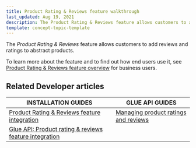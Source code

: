 ```yaml
---
title: Product Rating & Reviews feature walkthrough
last_updated: Aug 19, 2021
description: The Product Rating & Reviews feature allows customers to add reviews and ratings to abstract products.
template: concept-topic-template
---
```


The _Product Rating & Reviews_ feature allows customers to add reviews and ratings to abstract products.


To learn more about the feature and to find out how end users use it, see [Product Rating & Reviews feature overview](/docs/scos/user/features/{{page.version}}/product-rating-and-reviews-feature-overview.html) for business users.


## Related Developer articles

|INSTALLATION GUIDES | GLUE API GUIDES  |
|---------|---------|
| [Product Rating & Reviews feature integration](/docs/scos/dev/feature-integration-guides/{{page.version}}/product-rating-and-reviews-feature-integration.html) | [Managing product ratings and reviews](/docs/scos/dev/glue-api-guides/{{page.version}}/managing-products/managing-product-ratings-and-reviews.html)  |
|[Glue API: Product rating & reviews feature integration](/docs/scos/dev/feature-integration-guides/{{page.version}}/glue-api/glue-api-product-rating-and-reviews-feature-integration.html)   |   |
